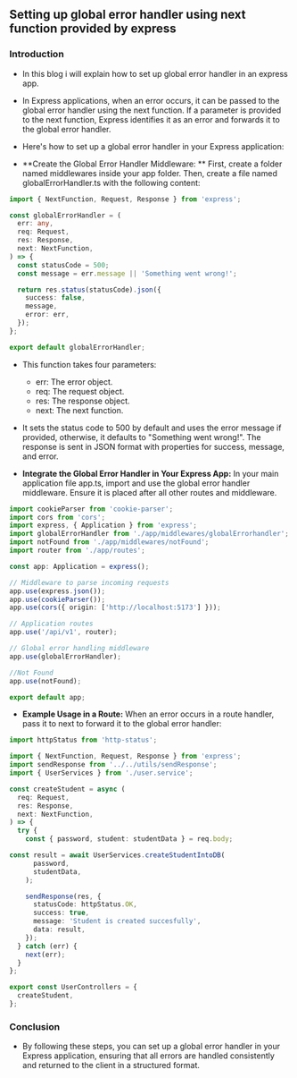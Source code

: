 ## Setting up global error handler using next function provided by express

### Introduction

- In this blog i will explain how to set up global error handler in an express app. 

- In Express applications, when an error occurs, it can be passed to the global error handler using the next function. If a parameter is provided to the next function, Express identifies it as an error and forwards it to the global error handler.

- Here's how to set up a global error handler in your Express application:

- **Create the Global Error Handler Middleware: ** First, create a folder named middlewares inside your app folder. Then, create a file named globalErrorHandler.ts with the following content:

```typescript
import { NextFunction, Request, Response } from 'express';

const globalErrorHandler = (
  err: any,
  req: Request,
  res: Response,
  next: NextFunction,
) => {
  const statusCode = 500;
  const message = err.message || 'Something went wrong!';

  return res.status(statusCode).json({
    success: false,
    message,
    error: err,
  });
};

export default globalErrorHandler;

```
- This function takes four parameters:
  - err: The error object.
  - req: The request object.
  - res: The response object.
  - next: The next function.

- It sets the status code to 500 by default and uses the error message if provided, otherwise, it defaults to "Something went wrong!". The response is sent in JSON format with properties for success, message, and error.

- **Integrate the Global Error Handler in Your Express App:** In your main application file  app.ts, import and use the global error handler middleware. Ensure it is placed after all other routes and middleware.

```typescript
import cookieParser from 'cookie-parser';
import cors from 'cors';
import express, { Application } from 'express';
import globalErrorHandler from './app/middlewares/globalErrorhandler';
import notFound from './app/middlewares/notFound';
import router from './app/routes';

const app: Application = express();

// Middleware to parse incoming requests
app.use(express.json());
app.use(cookieParser());
app.use(cors({ origin: ['http://localhost:5173'] }));

// Application routes
app.use('/api/v1', router);

// Global error handling middleware
app.use(globalErrorHandler);

//Not Found
app.use(notFound);

export default app;
```

- **Example Usage in a Route:** When an error occurs in a route handler, pass it to next to forward it to the global error handler:

```typescript
import httpStatus from 'http-status';

import { NextFunction, Request, Response } from 'express';
import sendResponse from '../../utils/sendResponse';
import { UserServices } from './user.service';

const createStudent = async (
  req: Request,
  res: Response,
  next: NextFunction,
) => {
  try {
    const { password, student: studentData } = req.body;

const result = await UserServices.createStudentIntoDB(
      password,
      studentData,
    );

    sendResponse(res, {
      statusCode: httpStatus.OK,
      success: true,
      message: 'Student is created succesfully',
      data: result,
    });
  } catch (err) {
    next(err);
  }
};

export const UserControllers = {
  createStudent,
};

```
### Conclusion

- By following these steps, you can set up a global error handler in your Express application, ensuring that all errors are handled consistently and returned to the client in a structured format.